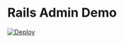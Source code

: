# Rails Admin Demo

[![Deploy](https://www.herokucdn.com/deploy/button.svg)](https://heroku.com/deploy)
